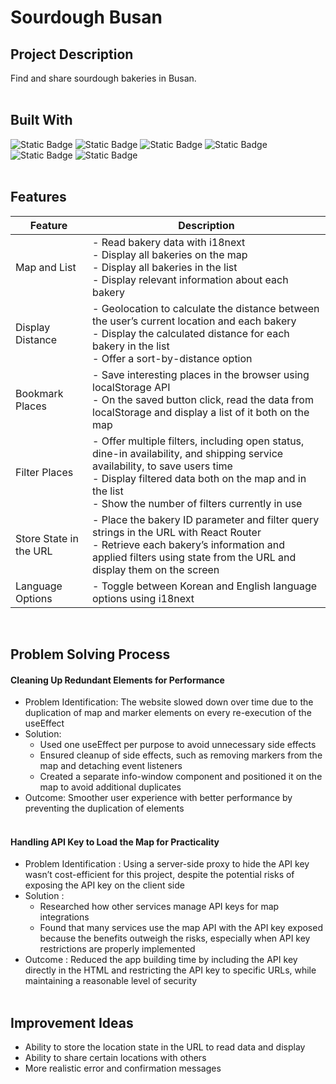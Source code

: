 # Sourdough Busan

## Project Description

Find and share sourdough bakeries in Busan.  
&nbsp;

## Built With

![Static Badge](https://img.shields.io/badge/React-61DAFB?style=for-the-badge) ![Static Badge](https://img.shields.io/badge/Naver%20Map%20API-03C75A?style=for-the-badge) ![Static Badge](https://img.shields.io/badge/Geolocation%20API-5A0FC8?style=for-the-badge) ![Static Badge](https://img.shields.io/badge/localStorage-AECBFA?style=for-the-badge) ![Static Badge](https://img.shields.io/badge/React%20Router-CA4245?style=for-the-badge) ![Static Badge](https://img.shields.io/badge/i18next-26A69A?style=for-the-badge)  
&nbsp;

## Features

| Feature                | Description                                                                                                                                                                                                                                |
| ---------------------- | ------------------------------------------------------------------------------------------------------------------------------------------------------------------------------------------------------------------------------------------ |
| Map and List           | - Read bakery data with i18next<br> - Display all bakeries on the map<br> - Display all bakeries in the list<br> - Display relevant information about each bakery                                                                          |
| Display Distance       | - Geolocation to calculate the distance between the user’s current location and each bakery<br> - Display the calculated distance for each bakery in the list<br> - Offer a sort-by-distance option                                        |
| Bookmark Places        | - Save interesting places in the browser using localStorage API<br> - On the saved button click, read the data from localStorage and display a list of it both on the map                                                                  |
| Filter Places          | - Offer multiple filters, including open status, dine-in availability, and shipping service availability, to save users time<br> - Display filtered data both on the map and in the list<br> - Show the number of filters currently in use |
| Store State in the URL | - Place the bakery ID parameter and filter query strings in the URL with React Router<br> - Retrieve each bakery’s information and applied filters using state from the URL and display them on the screen                                 |
| Language Options       | - Toggle between Korean and English language options using i18next                                                                                                                                                                         |

&nbsp;

## Problem Solving Process

#### Cleaning Up Redundant Elements for Performance

- Problem Identification: The website slowed down over time due to the duplication of map and marker elements on every re-execution of the useEffect
- Solution:
  - Used one useEffect per purpose to avoid unnecessary side effects
  - Ensured cleanup of side effects, such as removing markers from the map and detaching event listeners
  - Created a separate info-window component and positioned it on the map to avoid additional duplicates
- Outcome: Smoother user experience with better performance by preventing the duplication of elements  
  &nbsp;

#### Handling API Key to Load the Map for Practicality

- Problem Identification : Using a server-side proxy to hide the API key wasn’t cost-efficient for this project, despite the potential risks of exposing the API key on the client side
- Solution :
  - Researched how other services manage API keys for map integrations
  - Found that many services use the map API with the API key exposed because the benefits outweigh the risks, especially when API key restrictions are properly implemented
- Outcome : Reduced the app building time by including the API key directly in the HTML and restricting the API key to specific URLs, while maintaining a reasonable level of security  
  &nbsp;

## Improvement Ideas

- Ability to store the location state in the URL to read data and display
- Ability to share certain locations with others
- More realistic error and confirmation messages
